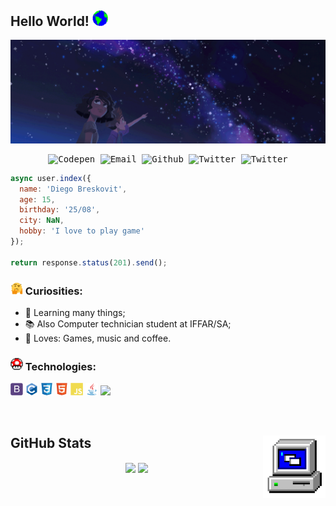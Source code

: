 ## Hello World! <img src="Assets/earth.gif" width="25px">
<img src="Assets/banner.gif" cite="https://galoupop.tumblr.com/image/145423398021">
<samp>
  <p align="center">
    <a href="#" target="_blank" style="text-decoration: none;">
        <img src="https://img.shields.io/badge/codepen-1a1b27?style=for-the-badge&logo=codepen&logoColor=9644CD" alt="Codepen">
    </a>
    <a href="#" target="_blank" style="text-decoration: none;">
        <img src="https://img.shields.io/badge/Email-1a1b27?style=for-the-badge&logo=gmail&logoColor=9644CD" alt="Email">
    </a>
        <a href="#" target="_blank" style="text-decoration: none;">
        <img src="https://img.shields.io/badge/github-1a1b27?style=for-the-badge&logo=github&logoColor=9644CD" alt="Github">
    </a>
    </a>
        <a href="#" target="_blank" style="text-decoration: none;">
        <img src="https://img.shields.io/badge/Twitter-1a1b27?style=for-the-badge&logo=twitter&logoColor=9644CD" alt="Twitter">
    </a>
    </a>
        <a href="https://youtu.be/dQw4w9WgXcQ" target="_blank" style="text-decoration: none;">
        <img src="https://img.shields.io/badge/Whatsapp-1a1b27?style=for-the-badge&logo=whatsapp&logoColor=9644CD" alt="Twitter">
    </a>
  </p>
  </samp>  

  ```javascript
  async user.index({
    name: 'Diego Breskovit',
    age: 15,
    birthday: '25/08',
    city: NaN,
    hobby: 'I love to play game'
  });

  return response.status(201).send();
```

### <img src="Assets/hmm.gif" width="20px"> Curiosities:

- 🌱 Learning many things;
- 📚 Also Computer technician student at IFFAR/SA;
- 💜 Loves: Games, music and coffee. 

### <img src="Assets/powerup.gif" width="20px"> Technologies:

<p align="left">
  <img width="20" src="https://raw.githubusercontent.com/devicons/devicon/master/icons/bootstrap/bootstrap-plain.svg">
  <img width="20" src="https://raw.githubusercontent.com/devicons/devicon/master/icons/c/c-original.svg">
  <img width="20" src="https://raw.githubusercontent.com/devicons/devicon/master/icons/css3/css3-original.svg">
  <img width="20" src="https://raw.githubusercontent.com/devicons/devicon/master/icons/html5/html5-original.svg">
  <img width="20" src="https://raw.githubusercontent.com/devicons/devicon/master/icons/javascript/javascript-plain.svg">
  <img width="20" src="https://raw.githubusercontent.com/devicons/devicon/master/icons/java/java-original.svg">
  <img width="20" src="https://upload.wikimedia.org/wikipedia/commons/c/c3/Python-logo-notext.svg">
</p>

<br>

## GitHub Stats <img src="Assets/PC.gif" width="100px" align="right">

<p align="center">
   <img 
     align="center"
     width="40%" 
     src="https://github-readme-stats.vercel.app/api?username=dbreskovit&theme=radical&show_icons=true&hide_border=true"/>
   <img
    align="center"
    width="40%" 
    src="https://github-readme-stats-eight-theta.vercel.app/api/top-langs/?username=dbreskovit&layout=compact&langs_count=8&theme=radical&hide_border=true"/>
</p>

